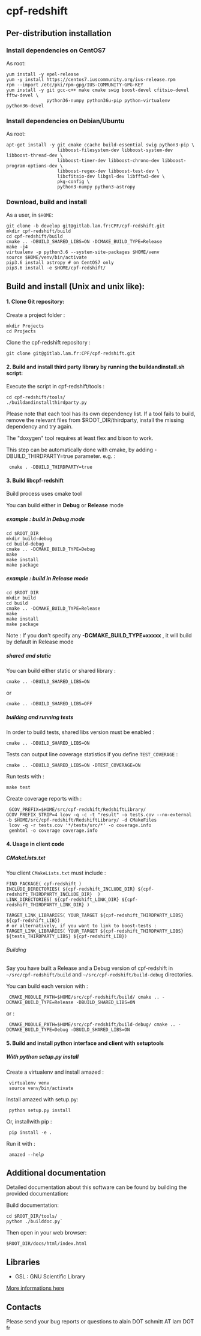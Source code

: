 # cpf-redshift


## Per-distribution installation

### Install dependencies on CentOS7

As root:

    yum install -y epel-release
    yum -y install https://centos7.iuscommunity.org/ius-release.rpm
	rpm --import /etc/pki/rpm-gpg/IUS-COMMUNITY-GPG-KEY
    yum install -y git gcc-c++ make cmake swig boost-devel cfitsio-devel fftw-devel \
	               python36-numpy python36u-pip python-virtualenv python36-devel

### Install dependencies on Debian/Ubuntu

As root:

    apt-get install -y git cmake ccache build-essential swig python3-pip \
                       libboost-filesystem-dev libboost-system-dev libboost-thread-dev \
					   libboost-timer-dev libboost-chrono-dev libboost-program-options-dev \
					   libboost-regex-dev libboost-test-dev \
					   libcfitsio-dev libgsl-dev libfftw3-dev \
					   pkg-config \
					   python3-numpy python3-astropy

### Download, build and install

As a user, in `$HOME`:

    git clone -b develop git@gitlab.lam.fr:CPF/cpf-redshift.git
	mkdir cpf-redshift/build
	cd cpf-redshift/build
	cmake .. -DBUILD_SHARED_LIBS=ON -DCMAKE_BUILD_TYPE=Release
	make -j4
	virtualenv -p python3.6 --system-site-packages $HOME/venv
	source $HOME/venv/bin/activate
	pip3.6 install astropy # on CentOS7 only
	pip3.6 install -e $HOME/cpf-redshift/

## Build and install (Unix and unix like):

#### 1. Clone Git repository:

Create a project folder :

    mkdir Projects
    cd Projects

Clone the cpf-redshift repository :

	git clone git@gitlab.lam.fr:CPF/cpf-redshift.git

#### 2. Build and install third party library by running the buildandinstall.sh script:

Execute the script in cpf-redshift/tools :

	cd cpf-redshift/tools/
	./buildandinstallthirdparty.py

Please note that each tool has its own dependency list. If a tool fails to build, remove the relevant files from $ROOT_DIR/thirdparty, install the missing dependency and try again.

The "doxygen" tool requires at least flex and bison to work.

This step can be automatically done with cmake, by adding -DBUILD_THIRDPARTY=true parameter. e.g. :

     cmake . -DBUILD_THIRDPARTY=true

#### 3. Build libcpf-redshift

Build process uses cmake tool

You can build either in **Debug** or **Release** mode

##### example : build in Debug mode

	cd $ROOT_DIR
	mkdir build-debug
	cd build-debug
	cmake .. -DCMAKE_BUILD_TYPE=Debug
	make
	make install
	make package

##### example : build in Release  mode

	cd $ROOT_DIR
	mkdir build
	cd build
	cmake .. -DCMAKE_BUILD_TYPE=Release
	make
	make install
	make package

Note :
If you don't specify any **-DCMAKE_BUILD_TYPE=xxxxx** , it will build by default in Release mode


##### shared and static

You can build either static or shared library :

	cmake .. -DBUILD_SHARED_LIBS=ON
or

	cmake .. -DBUILD_SHARED_LIBS=OFF

##### building and running tests

In order to build tests, shared libs version must be enabled :

    cmake .. -DBUILD_SHARED_LIBS=ON

Tests can output line coverage statistics if you define `TEST_COVERAGE` :

    cmake .. -DBUILD_SHARED_LIBS=ON -DTEST_COVERAGE=ON

Run tests with :

    make test

Create coverage reports with :

     GCOV_PREFIX=$HOME/src/cpf-redshift/RedshiftLibrary/ GCOV_PREFIX_STRIP=4 lcov -q -c -t "result" -o tests.cov --no-external -b $HOME/src/cpf-redshift/RedshiftLibrary/ -d CMakeFiles
     lcov -q -r tests.cov '*/tests/src/*' -o coverage.info
	 genhtml -o coverage coverage.info

#### 4. Usage in client code

##### CMakeLists.txt

You client `CMakeLists.txt` must include :

    FIND_PACKAGE( cpf-redshift )
    INCLUDE_DIRECTORIES( ${cpf-redshift_INCLUDE_DIR} ${cpf-redshift_THIRDPARTY_INCLUDE_DIR}  )
	LINK_DIRECTORIES( ${cpf-redshift_LINK_DIR} ${cpf-redshift_THIRDPARTY_LINK_DIR} )

    TARGET_LINK_LIBRARIES( YOUR_TARGET ${cpf-redshift_THIRDPARTY_LIBS} ${cpf-redshift_LIB})
    # or alternatively, if you want to link to boost-tests :
    TARGET_LINK_LIBRARIES( YOUR_TARGET ${cpf-redshift_THIRDPARTY_LIBS} ${tests_THIRDPARTY_LIBS} ${cpf-redshift_LIB})

###### Building

Say you have built a Release and a Debug version of cpf-redshift in `~/src/cpf-redshift/build` and
`~/src/cpf-redshift/build-debug` directories.

You can build each version with :

     CMAKE_MODULE_PATH=$HOME/src/cpf-redshift/build/ cmake .. -DCMAKE_BUILD_TYPE=Release -DBUILD_SHARED_LIBS=ON

or :

     CMAKE_MODULE_PATH=$HOME/src/cpf-redshift/build-debug/ cmake .. -DCMAKE_BUILD_TYPE=Debug -DBUILD_SHARED_LIBS=ON

#### 5. Build and install python interface and client with setuptools

##### With python setup.py install

Create a virtualenv and install amazed :

     virtualenv venv
	 source venv/bin/activate

Install amazed with setup.py:

     python setup.py install

Or, installwith pip :

     pip install -e .

Run it with :

     amazed --help


## Additional documentation

Detailed documentation about this software can be found by building the provided documentation:

Build documentation:

    cd $ROOT_DIR/tools/
    python ./builddoc.py`

Then open in your web browser:

    $ROOT_DIR/docs/html/index.html

## Libraries

+ GSL : GNU Scientific Library

[More informations here](https://www.gnu.org/software/gsl/)

## Contacts

Please send your bug reports or questions to alain DOT schmitt AT lam DOT fr



